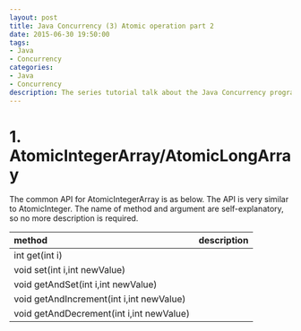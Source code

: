```yaml
---
layout: post
title: Java Concurrency (3) Atomic operation part 2
date: 2015-06-30 19:50:00
tags:
- Java
- Concurrency
categories:
- Java
- Concurrency
description: The series tutorial talk about the Java Concurrency programing model
---
```


# 1. AtomicIntegerArray/AtomicLongArray

The common API for AtomicIntegerArray is as below. The API is very similar to AtomicInteger.
The name of method and argument are self-explanatory, so no more description is required.

| method                                            | description    |
| :------------------------------------------------ | :------------- |
| int get(int i)                                    |                |
| void set(int i,int newValue)                      |                |
| void getAndSet(int i,int newValue)                |                |
| void getAndIncrement(int i,int newValue)          |                |
| void getAndDecrement(int i,int newValue)          |                |
